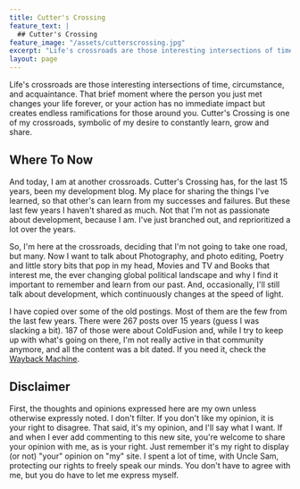```yaml
---
title: Cutter's Crossing
feature_text: |
  ## Cutter's Crossing
feature_image: "/assets/cutterscrossing.jpg"
excerpt: "Life's crossroads are those interesting intersections of time, circumstance, and acquaintance. That brief moment where the person you just met changes your life forever, or your action has no immediate impact but creates endless ramifications for those around you."
layout: page
---
```


Life's crossroads are those interesting intersections of time, circumstance, and acquaintance. That brief moment where the person you just met changes your life forever, or your action has no immediate impact but creates endless ramifications for those around you. Cutter's Crossing is one of my crossroads, symbolic of my desire to constantly learn, grow and share.

## Where To Now

And today, I am at another crossroads. Cutter's Crossing has, for the last 15 years, been my development blog. My place for sharing the things I've learned, so that other's can learn from my successes and failures. But these last few years I haven't shared as much. Not that I'm not as passionate about development, because I am. I've just branched out, and reprioritized a lot over the years.

So, I'm here at the crossroads, deciding that I'm not going to take one road, but many. Now I want to talk about Photography, and photo editing, Poetry and little story bits that pop in my head, Movies and TV and Books that interest me, the ever changing global political landscape and why I find it important to remember and learn from our past. And, occasionally, I'll still talk about development, which continuously changes at the speed of light.

I have copied over some of the old postings. Most of them are the few from the last few years. There were 267 posts over 15 years (guess I was slacking a bit). 187 of those were about ColdFusion and, while I try to keep up with what's going on there, I'm not really active in that community anymore, and all the content was a bit dated. If you need it, check the [Wayback Machine](https://web.archive.org/web/sitemap/cutterscrossing.com).

## Disclaimer

First, the thoughts and opinions expressed here are my own unless otherwise expressly noted. I don't filter. If you don't like my opinion, it is your right to disagree. That said, it's my opinion, and I'll say what I want. If and when I ever add commenting to this new site, you're welcome to share your opinion with me, as is your right. Just remember it's my right to display (or not) "your" opinion on "my" site. I spent a lot of time, with Uncle Sam, protecting our rights to freely speak our minds. You don't have to agree with me, but you do have to let me express myself.